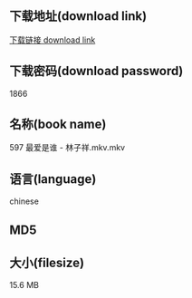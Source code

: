 ## 下载地址(download link)
[下载链接 download link](https://voluble-croquembouche-d321dc.netlify.app/?s=597+%E6%9C%80%E7%88%B1%E6%98%AF%E8%B0%81+-+%E6%9E%97%E5%AD%90%E7%A5%A5.mkv)

## 下载密码(download password)
1866

## 名称(book name)
597 最爱是谁 - 林子祥.mkv.mkv

## 语言(language)
chinese

## MD5


## 大小(filesize)
15.6 MB
